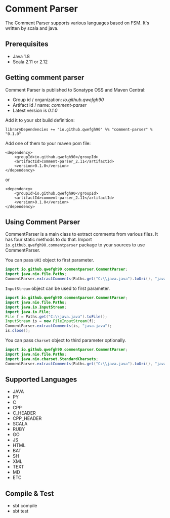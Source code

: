 # Comment Parser
The Comment Parser supports various languages based on FSM. It's written by scala and java.

## Prerequisites

- Java 1.8
- Scala 2.11 or 2.12

## Getting comment parser

Comment Parser is published to Sonatype OSS and Maven Central:

- Group id / organization: *io.github.qwefgh90*
- Artifact id / name: *comment-parser*
- Latest version is *0.1.0*

Add it to your sbt build definition:
```
libraryDependencies += "io.github.qwefgh90" %% "comment-parser" % "0.1.0"
```

Add one of them to your maven pom file:
```
<dependency>
    <groupId>io.github.qwefgh90</groupId>
    <artifactId>comment-parser_2.11</artifactId>
    <version>0.1.0</version>
</dependency>
```

or

```
<dependency>
    <groupId>io.github.qwefgh90</groupId>
    <artifactId>comment-parser_2.11</artifactId>
    <version>0.1.0</version>
</dependency>
```

## Using Comment Parser

CommentParser is a main class to extract comments from various files. It has four static methods to do that. Import ` io.github.qwefgh90.commentparser` package to your sources to use CommentParser.

You can pass `URI` object to first parameter. 
```java
import io.github.qwefgh90.commentparser.CommentParser;
import java.nio.file.Paths;
CommentParser.extractComments(Paths.get("C:\\java.java").toUri(), "java.java");
```

`InputStream` object can be used to first parameter.

```java
import io.github.qwefgh90.commentparser.CommentParser;
import java.nio.file.Paths;
import java.io.InputStream;
import java.io.File;
File f = Paths.get("C:\\java.java").toFile();
InputStream is = new FileInputStream(f);
CommentParser.extractComments(is, "java.java");
is.close();
```

You can pass `Charset` object to third parameter optionally. 
```java
import io.github.qwefgh90.commentparser.CommentParser;
import java.nio.file.Paths;
import java.nio.charset.StandardCharsets;
CommentParser.extractComments(Paths.get("C:\\java.java").toUri(), "java.java", StandardCharsets.UTF_8);
```

## Supported Languages

- JAVA
- PY
- C
- CPP
- C_HEADER
- CPP_HEADER
- SCALA
- RUBY
- GO
- JS
- HTML
- BAT
- SH
- XML
- TEXT
- MD
- ETC

## Compile & Test

- sbt compile
- sbt test
